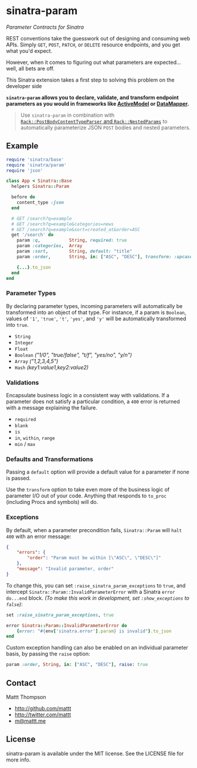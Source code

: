 # sinatra-param
_Parameter Contracts for Sinatra_

REST conventions take the guesswork out of designing and consuming web APIs. Simply `GET`, `POST`, `PATCH`, or `DELETE` resource endpoints, and you get what you'd expect.

However, when it comes to figuring out what parameters are expected... well, all bets are off.

This Sinatra extension takes a first step to solving this problem on the developer side

**`sinatra-param` allows you to declare, validate, and transform endpoint parameters as you would in frameworks like [ActiveModel](http://rubydoc.info/gems/activemodel/3.2.3/frames) or [DataMapper](http://datamapper.org/).**

> Use `sinatra-param` in combination with [`Rack::PostBodyContentTypeParser` and `Rack::NestedParams`](https://github.com/rack/rack-contrib) to automatically parameterize JSON `POST` bodies and nested parameters.

## Example

``` ruby
require 'sinatra/base'
require 'sinatra/param'
require 'json'

class App < Sinatra::Base
  helpers Sinatra::Param

  before do
    content_type :json
  end

  # GET /search?q=example
  # GET /search?q=example&categories=news
  # GET /search?q=example&sort=created_at&order=ASC
  get '/search' do
    param :q,           String, required: true
    param :categories,  Array
    param :sort,        String, default: "title"
    param :order,       String, in: ["ASC", "DESC"], transform: :upcase, default: "ASC"

    {...}.to_json
  end
end
```

### Parameter Types

By declaring parameter types, incoming parameters will automatically be transformed into an object of that type. For instance, if a param is `Boolean`, values of `'1'`, `'true'`, `'t'`, `'yes'`, and `'y'` will be automatically transformed into `true`.

- `String`
- `Integer`
- `Float`
- `Boolean` _("1/0", "true/false", "t/f", "yes/no", "y/n")_
- `Array` _("1,2,3,4,5")_
- `Hash` _(key1:value1,key2:value2)_

### Validations

Encapsulate business logic in a consistent way with validations. If a parameter does not satisfy a particular condition, a `400` error is returned with a message explaining the failure.

- `required`
- `blank`
- `is`
- `in`, `within`, `range`
- `min` / `max`

### Defaults and Transformations

Passing a `default` option will provide a default value for a parameter if none is passed.

Use the `transform` option to take even more of the business logic of parameter I/O out of your code. Anything that responds to `to_proc` (including Procs and symbols) will do.

### Exceptions

By default, when a parameter precondition fails, `Sinatra::Param` will `halt 400` with an error message:

```json
{
    "errors": {
        "order": "Param must be within [\"ASC\", \"DESC\"]"
    },
    "message": "Invalid parameter, order"
}
```

To change this, you can set `:raise_sinatra_param_exceptions` to `true`, and intercept `Sinatra::Param::InvalidParameterError` with a Sinatra `error do...end` block. _(To make this work in development, set `:show_exceptions` to `false`)_:

```ruby
set :raise_sinatra_param_exceptions, true

error Sinatra::Param::InvalidParameterError do
    {error: "#{env['sinatra.error'].param} is invalid"}.to_json
end
```

Custom exception handling can also be enabled on an individual parameter basis, by passing the `raise` option:

```ruby
param :order, String, in: ["ASC", "DESC"], raise: true
```

## Contact

Mattt Thompson

- http://github.com/mattt
- http://twitter.com/mattt
- m@mattt.me

## License

sinatra-param is available under the MIT license. See the LICENSE file for more info.
